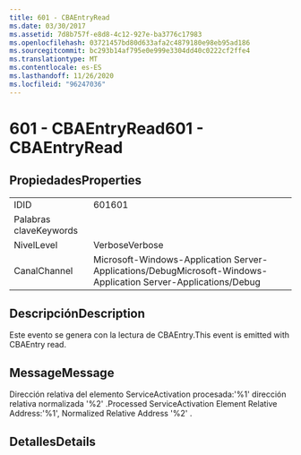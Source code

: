 ```yaml
---
title: 601 - CBAEntryRead
ms.date: 03/30/2017
ms.assetid: 7d8b757f-e8d8-4c12-927e-ba3776c17983
ms.openlocfilehash: 03721457bd80d633afa2c4879180e98eb95ad186
ms.sourcegitcommit: bc293b14af795e0e999e3304dd40c0222cf2ffe4
ms.translationtype: MT
ms.contentlocale: es-ES
ms.lasthandoff: 11/26/2020
ms.locfileid: "96247036"
---
```

# <a name="601---cbaentryread"></a><span data-ttu-id="f7e2d-102">601 - CBAEntryRead</span><span class="sxs-lookup"><span data-stu-id="f7e2d-102">601 - CBAEntryRead</span></span>

## <a name="properties"></a><span data-ttu-id="f7e2d-103">Propiedades</span><span class="sxs-lookup"><span data-stu-id="f7e2d-103">Properties</span></span>  
  
|||  
|-|-|  
|<span data-ttu-id="f7e2d-104">ID</span><span class="sxs-lookup"><span data-stu-id="f7e2d-104">ID</span></span>|<span data-ttu-id="f7e2d-105">601</span><span class="sxs-lookup"><span data-stu-id="f7e2d-105">601</span></span>|  
|<span data-ttu-id="f7e2d-106">Palabras clave</span><span class="sxs-lookup"><span data-stu-id="f7e2d-106">Keywords</span></span>||  
|<span data-ttu-id="f7e2d-107">Nivel</span><span class="sxs-lookup"><span data-stu-id="f7e2d-107">Level</span></span>|<span data-ttu-id="f7e2d-108">Verbose</span><span class="sxs-lookup"><span data-stu-id="f7e2d-108">Verbose</span></span>|  
|<span data-ttu-id="f7e2d-109">Canal</span><span class="sxs-lookup"><span data-stu-id="f7e2d-109">Channel</span></span>|<span data-ttu-id="f7e2d-110">Microsoft-Windows-Application Server-Applications/Debug</span><span class="sxs-lookup"><span data-stu-id="f7e2d-110">Microsoft-Windows-Application Server-Applications/Debug</span></span>|  
  
## <a name="description"></a><span data-ttu-id="f7e2d-111">Descripción</span><span class="sxs-lookup"><span data-stu-id="f7e2d-111">Description</span></span>  

 <span data-ttu-id="f7e2d-112">Este evento se genera con la lectura de CBAEntry.</span><span class="sxs-lookup"><span data-stu-id="f7e2d-112">This event is emitted with CBAEntry read.</span></span>  
  
## <a name="message"></a><span data-ttu-id="f7e2d-113">Message</span><span class="sxs-lookup"><span data-stu-id="f7e2d-113">Message</span></span>  

 <span data-ttu-id="f7e2d-114">Dirección relativa del elemento ServiceActivation procesada:'%1' dirección relativa normalizada '%2' .</span><span class="sxs-lookup"><span data-stu-id="f7e2d-114">Processed ServiceActivation Element Relative Address:'%1', Normalized Relative Address '%2' .</span></span>  
  
## <a name="details"></a><span data-ttu-id="f7e2d-115">Detalles</span><span class="sxs-lookup"><span data-stu-id="f7e2d-115">Details</span></span>

